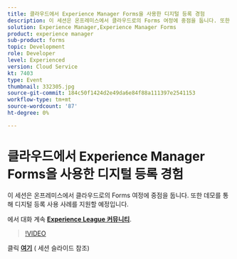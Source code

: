 ```yaml
---
title: 클라우드에서 Experience Manager Forms을 사용한 디지털 등록 경험
description: 이 세션은 온프레미스에서 클라우드로의 Forms 여정에 중점을 둡니다. 또한 데모를 통해 디지털 등록 사용 사례를 지원할 예정입니다.
solution: Experience Manager,Experience Manager Forms
product: experience manager
sub-product: forms
topic: Development
role: Developer
level: Experienced
version: Cloud Service
kt: 7403
type: Event
thumbnail: 332305.jpg
source-git-commit: 184c50f1424d2e49da6e84f88a111397e2541153
workflow-type: tm+mt
source-wordcount: '87'
ht-degree: 0%

---
```



# 클라우드에서 Experience Manager Forms을 사용한 디지털 등록 경험

이 세션은 온프레미스에서 클라우드로의 Forms 여정에 중점을 둡니다. 또한 데모를 통해 디지털 등록 사용 사례를 지원할 예정입니다.

에서 대화 계속 **[Experience League 커뮤니티](http://adobe.ly/36Yd3v6)**.

>[!VIDEO](https://video.tv.adobe.com/v/332305/?quality=12&learn=on&hidetitle=true)

클릭 **[여기](/help/adobe-developers-live/assets/digital-enrollment-aem-forms-cloud.pdf)** ( 세션 슬라이드 참조)
